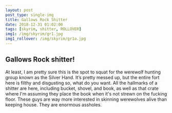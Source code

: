 ```yaml
---
layout: post
post_type: single-img
title: Gallows Rock Shitter
date: 2018-12-31 01:02:00
tags: [skyrim, shitter, ROLLOVER]
img1: /img/skyrim/gr1.jpg
img1_rollover: /img/skyrim/gr1a.jpg
---
```

## Gallows Rock shitter!

At least, I am pretty sure this is the spot to squat for the werewolf hunting group known as the Silver Hand. It’s pretty messed up, but the entire fort here is filthy and disgusting so, what do you want. All the hallmarks of a shitter are here, including bucket, shovel, and book, as well as that crate where I'm assuming they place the book when it's not strewn on the fucking floor. These guys are way more interested in skinning werewolves alive than keeping house. They are enormous assholes.
